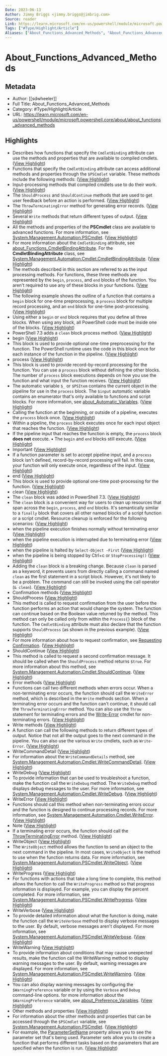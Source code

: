 ```yaml
---
Date: 2023-06-13
Author: Jimmy Briggs <jimmy.briggs@jimbrig.com>
Source: reader
Link: https://learn.microsoft.com/en-us/powershell/module/microsoft.powershell.core/about/about_functions_advanced_methods
Tags: ["#Type/Highlight/Article"]
Aliases: ["About_Functions_Advanced_Methods", "About_Functions_Advanced_Methods"]
---
```

# About_Functions_Advanced_Methods

## Metadata
- Author: [[sdwheeler]]
- Full Title: About_Functions_Advanced_Methods
- Category: #Type/Highlight/Article
- URL: https://learn.microsoft.com/en-us/powershell/module/microsoft.powershell.core/about/about_functions_advanced_methods

## Highlights
- Describes how functions that specify the `CmdletBinding` attribute can use the methods and properties that are available to compiled cmdlets. ([View Highlight](https://read.readwise.io/read/01gwx2w46hsgysqfkx87n50cbg))
- Functions that specify the `CmdletBinding` attribute can access additional methods and properties through the `$PSCmdlet` variable. These methods include the following methods: ([View Highlight](https://read.readwise.io/read/01gwx2w5p7f51h0h5hd9tve5tg))
- Input-processing methods that compiled cmdlets use to do their work. ([View Highlight](https://read.readwise.io/read/01gwx2w6bargxe7jjd7gff76ba))
- The `ShouldProcess` and `ShouldContinue` methods that are used to get user feedback before an action is performed. ([View Highlight](https://read.readwise.io/read/01gwx2w7khv2s4bp9tcybs64yd))
- The `ThrowTerminatingError` method for generating error records. ([View Highlight](https://read.readwise.io/read/01gwx2w86a97y9gbkjcyn6m19m))
- Several `Write` methods that return different types of output. ([View Highlight](https://read.readwise.io/read/01gwx2w8zzxkw27dahmqgazvxg))
- All the methods and properties of the **PSCmdlet** class are available to advanced functions. For more information, see [System.Management.Automation.PSCmdlet](https://learn.microsoft.com/en-us/dotnet/api/system.management.automation.pscmdlet). ([View Highlight](https://read.readwise.io/read/01gwx2wbnyxxma33afs3h2d5b1))
- For more information about the `CmdletBinding` attribute, see [about_Functions_CmdletBindingAttribute](https://learn.microsoft.com/en-us/powershell/module/microsoft.powershell.core/about/about_functions_cmdletbindingattribute?view=powershell-7.3). For the **CmdletBindingAttribute** class, see [System.Management.Automation.Cmdlet.CmdletBindingAttribute](https://learn.microsoft.com/en-us/dotnet/api/system.management.automation.cmdletbindingattribute). ([View Highlight](https://read.readwise.io/read/01gwx2wccwafrzdccrh0rq1nja))
- The methods described in this section are referred to as the input processing methods. For functions, these three methods are represented by the `begin`, `process`, and `end` blocks of the function. You aren't required to use any of these blocks in your functions. ([View Highlight](https://read.readwise.io/read/01gwx2wees38ewtmyezw5ctrfh))
- The following example shows the outline of a function that contains a `begin` block for one-time preprocessing, a `process` block for multiple record processing, and an `end` block for one-time post-processing. ([View Highlight](https://read.readwise.io/read/01gwx2wh19shdst0z1zajzcn0e))
- Using either a `begin` or `end` block requires that you define all three blocks. When using any block, all PowerShell code must be inside one of the blocks. ([View Highlight](https://read.readwise.io/read/01gwx2wrh9xhkep2vjsspkd5hx))
- PowerShell 7.3 adds a `clean` block process method. ([View Highlight](https://read.readwise.io/read/01gwx2x68tav06bca0772nrbmt))
- begin ([View Highlight](https://read.readwise.io/read/01gwx2xdchmzpk3kexppps69v9))
- This block is used to provide optional one-time preprocessing for the function. The PowerShell runtime uses the code in this block once for each instance of the function in the pipeline. ([View Highlight](https://read.readwise.io/read/01gwx2xdymqnb1g8qdcka8ecs5))
- process ([View Highlight](https://read.readwise.io/read/01gwx2xfa7cbbatsdr97g250zf))
- This block is used to provide record-by-record processing for the function. You can use a `process` block without defining the other blocks. The number of `process` block executions depends on how you use the function and what input the function receives. ([View Highlight](https://read.readwise.io/read/01gwx2xfzdvh4zqv7z3e2c2mq8))
- The automatic variable `$_` or `$PSItem` contains the current object in the pipeline for use in the `process` block. The `$input` automatic variable contains an enumerator that's only available to functions and script blocks. For more information, see [about_Automatic_Variables](https://learn.microsoft.com/en-us/powershell/module/microsoft.powershell.core/about/about_automatic_variables?view=powershell-7.3). ([View Highlight](https://read.readwise.io/read/01gwx2xh64fezy0henx2thf47s))
- Calling the function at the beginning, or outside of a pipeline, executes the `process` block once. ([View Highlight](https://read.readwise.io/read/01gwx2xjp8h403hsc1p8kj6p90))
- Within a pipeline, the `process` block executes once for each input object that reaches the function. ([View Highlight](https://read.readwise.io/read/01gwx2xka2jm3wgab8bv7w5bww))
- If the pipeline input that reaches the function is empty, the `process` block **does not** execute.
  • The `begin` and `end` blocks still execute. ([View Highlight](https://read.readwise.io/read/01gwx2xksmdmptkxac76c5e4e7))
- Important ([View Highlight](https://read.readwise.io/read/01gwx2xnrwemnghxwvmaaebss5))
- If a function parameter is set to accept pipeline input, and a `process` block isn't defined, record-by-record processing will fail. In this case, your function will only execute once, regardless of the input. ([View Highlight](https://read.readwise.io/read/01gwx2xpe4tq77wemn2fq93acx))
- end ([View Highlight](https://read.readwise.io/read/01gwx2xqyfrs2hmv2nhkep0r0s))
- This block is used to provide optional one-time post-processing for the function. ([View Highlight](https://read.readwise.io/read/01gwx2xrk43dpyz9rdwkwv89xj))
- clean ([View Highlight](https://read.readwise.io/read/01gwx2xsecg2y33586y0t95m10))
- The `clean` block was added in PowerShell 7.3. ([View Highlight](https://read.readwise.io/read/01gwx2xv00ygk9mz5c739ws0zq))
- The `clean` block is a convenient way for users to clean up resources that span across the `begin`, `process`, and `end` blocks. It's semantically similar to a `finally` block that covers all other named blocks of a script function or a script cmdlet. Resource cleanup is enforced for the following scenarios: ([View Highlight](https://read.readwise.io/read/01gwx2xwaeg9s5benngs1318p8))
- when the pipeline execution finishes normally without terminating error ([View Highlight](https://read.readwise.io/read/01gwx2y501abhfzkxh8dswb3m1))
- when the pipeline execution is interrupted due to terminating error ([View Highlight](https://read.readwise.io/read/01gwx2y5tf2c39v4ps810tm02c))
- when the pipeline is halted by `Select-Object -First` ([View Highlight](https://read.readwise.io/read/01gwx2y6hp1whrpwedwh64y7pr))
- when the pipeline is being stopped by Ctrl+c or `StopProcessing()` ([View Highlight](https://read.readwise.io/read/01gwx2y759423rk94y9w84vgnc))
- Adding the `clean` block is a breaking change. Because `clean` is parsed as a keyword, it prevents users from directly calling a command named `clean` as the first statement in a script block. However, it's not likely to be a problem. The command can still be invoked using the call operator (`& clean`). ([View Highlight](https://read.readwise.io/read/01gwx2y94aa6qkzezvdchcb6jf))
- Confirmation methods ([View Highlight](https://read.readwise.io/read/01gwx2yk3595j4gyvdb1v9zx42))
- ShouldProcess ([View Highlight](https://read.readwise.io/read/01gwx2yksf9pwy3f5dv7rwwvqv))
- This method is called to request confirmation from the user before the function performs an action that would change the system. The function can continue based on the Boolean value returned by the method. This method can only be called only from within the `Process{}` block of the function. The `CmdletBinding` attribute must also declare that the function supports `ShouldProcess` (as shown in the previous example). ([View Highlight](https://read.readwise.io/read/01gwx2ymr80xfw8fx02qp9vjmq))
- For more information about how to request confirmation, see [Requesting Confirmation](https://learn.microsoft.com/en-us/powershell/scripting/developer/cmdlet/requesting-confirmation). ([View Highlight](https://read.readwise.io/read/01gwx2yshg7yce6hh2pezp6639))
- ShouldContinue ([View Highlight](https://read.readwise.io/read/01gwx2ytceap7a7vsrxp7pz9zg))
- This method is called to request a second confirmation message. It should be called when the `ShouldProcess` method returns `$true`. For more information about this method, see [System.Management.Automation.Cmdlet.ShouldContinue](https://learn.microsoft.com/en-us/dotnet/api/system.management.automation.cmdlet.shouldcontinue). ([View Highlight](https://read.readwise.io/read/01gwx2ytz75kg4c8pbhcb10s56))
- Error methods ([View Highlight](https://read.readwise.io/read/01gwx2yxspj4ytyf6gyfpfan17))
- Functions can call two different methods when errors occur. When a non-terminating error occurs, the function should call the `WriteError` method, which is described in the `Write` methods section. When a terminating error occurs and the function can't continue, it should call the `ThrowTerminatingError` method. You can also use the `Throw` statement for terminating errors and the [Write-Error](https://learn.microsoft.com/en-us/powershell/module/microsoft.powershell.utility/write-error?view=powershell-7.3) cmdlet for non-terminating errors. ([View Highlight](https://read.readwise.io/read/01gwx2yydv19eznexam6s261kt))
- Write methods ([View Highlight](https://read.readwise.io/read/01gwx2z0k03xj6yqtjy6n0hsw6))
- A function can call the following methods to return different types of output. Notice that not all the output goes to the next command in the pipeline. You can also use the various `Write` cmdlets, such as `Write-Error`. ([View Highlight](https://read.readwise.io/read/01gwx2z16s1aargap2s26a0gfe))
- WriteCommandDetail ([View Highlight](https://read.readwise.io/read/01gwx2z1wngap9eqhj2axrftpb))
- For information about the `WriteCommandDetails` method, see [System.Management.Automation.Cmdlet.WriteCommandDetail](https://learn.microsoft.com/en-us/dotnet/api/system.management.automation.cmdlet.writecommanddetail). ([View Highlight](https://read.readwise.io/read/01gwx2z3myg31r72p1dyf1zea7))
- WriteDebug ([View Highlight](https://read.readwise.io/read/01gwx2z4c1681yjsnavrmdmnag))
- To provide information that can be used to troubleshoot a function, make the function call the `WriteDebug` method. The `WriteDebug` method displays debug messages to the user. For more information, see [System.Management.Automation.Cmdlet.WriteDebug](https://learn.microsoft.com/en-us/dotnet/api/system.management.automation.cmdlet.writedebug). ([View Highlight](https://read.readwise.io/read/01gwx2z50gytpsczx741w1tf5b))
- WriteError ([View Highlight](https://read.readwise.io/read/01gwx2z6nv9m95239s5xcktgnh))
- Functions should call this method when non-terminating errors occur and the function is designed to continue processing records. For more information, see [System.Management.Automation.Cmdlet.WriteError](https://learn.microsoft.com/en-us/dotnet/api/system.management.automation.cmdlet.writeerror). ([View Highlight](https://read.readwise.io/read/01gwx2z78zmctn51y6eq1cggdg))
- Note ([View Highlight](https://read.readwise.io/read/01gwx2z8p5fmbe2j6dz8qmx44r))
- If a terminating error occurs, the function should call the [ThrowTerminatingError](https://learn.microsoft.com/en-us/dotnet/api/system.management.automation.cmdlet.throwterminatingerror) method. ([View Highlight](https://read.readwise.io/read/01gwx2z9dkkgpsktrw7v6nqn23))
- WriteObject ([View Highlight](https://read.readwise.io/read/01gwx2za3h0z0t61m8yqn2svxv))
- The `WriteObject` method allows the function to send an object to the next command in the pipeline. In most cases, `WriteObject` is the method to use when the function returns data. For more information, see [System.Management.Automation.PSCmdlet.WriteObject](https://learn.microsoft.com/en-us/dotnet/api/system.management.automation.cmdlet.writeobject). ([View Highlight](https://read.readwise.io/read/01gwx2zam5y1vtdjb1v667xwtn))
- WriteProgress ([View Highlight](https://read.readwise.io/read/01gwx2zc5chx8xnshz3j4x5mjn))
- For functions with actions that take a long time to complete, this method allows the function to call the `WriteProgress` method so that progress information is displayed. For example, you can display the percent completed. For more information, see [System.Management.Automation.PSCmdlet.WriteProgress](https://learn.microsoft.com/en-us/dotnet/api/system.management.automation.cmdlet.writeprogress). ([View Highlight](https://read.readwise.io/read/01gwx2ze4cg7mavcvpk11dkw1w))
- WriteVerbose ([View Highlight](https://read.readwise.io/read/01gwx2zdbzqs1r9evqapq1zdnk))
- To provide detailed information about what the function is doing, make the function call the `WriteVerbose` method to display verbose messages to the user. By default, verbose messages aren't displayed. For more information, see [System.Management.Automation.PSCmdlet.WriteVerbose](https://learn.microsoft.com/en-us/dotnet/api/system.management.automation.cmdlet.writeverbose). ([View Highlight](https://read.readwise.io/read/01gwx2zfexxr9d18wmw4rkjx12))
- WriteWarning ([View Highlight](https://read.readwise.io/read/01gwx2zg6nh9jkm9gbxgk23yjk))
- To provide information about conditions that may cause unexpected results, make the function call the WriteWarning method to display warning messages to the user. By default, warning messages are displayed. For more information, see [System.Management.Automation.PSCmdlet.WriteWarning](https://learn.microsoft.com/en-us/dotnet/api/system.management.automation.cmdlet.writewarning). ([View Highlight](https://read.readwise.io/read/01gwx2zh6tegh4kknktpwxe4jm))
- You can also display warning messages by configuring the `$WarningPreference` variable or by using the `Verbose` and `Debug` command-line options. for more information about the `$WarningPreference` variable, see [about_Preference_Variables](https://learn.microsoft.com/en-us/powershell/module/microsoft.powershell.core/about/about_preference_variables?view=powershell-7.3). ([View Highlight](https://read.readwise.io/read/01gwx2zjnakdbknfpqc36y77z1))
- Other methods and properties ([View Highlight](https://read.readwise.io/read/01gwx2zmegg2nre28x77bjgwyg))
- For information about the other methods and properties that can be accessed through the `$PSCmdlet` variable, see [System.Management.Automation.PSCmdlet](https://learn.microsoft.com/en-us/dotnet/api/system.management.automation.pscmdlet). ([View Highlight](https://read.readwise.io/read/01gwx2zn19kqe7q79eqb0qex9t))
- For example, the [ParameterSetName](https://learn.microsoft.com/en-us/dotnet/api/system.management.automation.pscmdlet.parametersetname) property allows you to see the parameter set that's being used. Parameter sets allow you to create a function that performs different tasks based on the parameters that are specified when the function is run. ([View Highlight](https://read.readwise.io/read/01gwx2znpe7c8r2ay8y41fk3e2))
